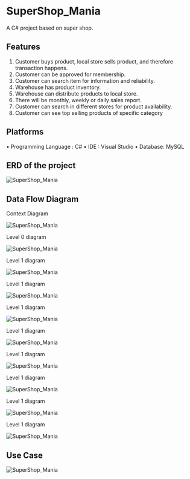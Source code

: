 # SuperShop_Mania
A C# project based on super shop.

## Features

1.	Customer buys product, local store sells product, and therefore transaction happens.
2.	Customer can be approved for membership.
3.	Customer can search item for information and reliability.
4.	Warehouse has product inventory.
5.	Warehouse can distribute products to local store.
6.	There will be monthly, weekly or daily sales report.
7.	Customer can search in different stores for product availability.
8.	Customer can see top selling products of specific category

## Platforms

•	Programming Language :  C#
•	IDE :  Visual Studio
•	Database:  MySQL

## ERD of the project

![SuperShop_Mania](Images/ERD.jpg)

## Data Flow Diagram

Context Diagram

![SuperShop_Mania](Images/Context_Diagram.jpg)

Level 0 diagram
        
![SuperShop_Mania](Images/Level_0_Diagram.jpg)

Level 1 diagram

![SuperShop_Mania](Images/Level_1_Diagram.jpg)

Level 1 diagram

![SuperShop_Mania](Images/Level_1_Diagram_2.jpg)

Level 1 diagram

![SuperShop_Mania](Images/Level_1_Diagram_3.jpg)

Level 1 diagram

![SuperShop_Mania](Images/Level_1_Diagram_4.jpg)

Level 1 diagram

![SuperShop_Mania](Images/Level_1_Diagram_5.jpg)

Level 1 diagram

![SuperShop_Mania](Images/Level_1_Diagram_6.jpg)

Level 1 diagram

![SuperShop_Mania](Images/Level_1_Diagram_7.jpg)

Level 1 diagram

![SuperShop_Mania](Images/Level_1_Diagram_8.jpg)

## Use Case

![SuperShop_Mania](Images/Use_Case.jpg)


